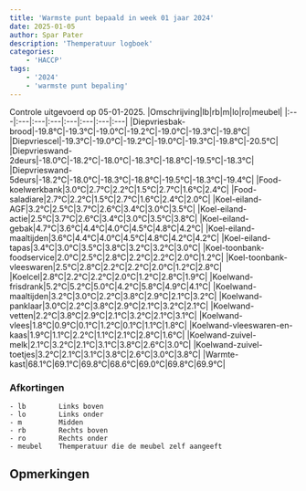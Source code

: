 ```yaml
---
title: 'Warmste punt bepaald in week 01 jaar 2024'
date: 2025-01-05
author: Spar Pater
description: 'Themperatuur logboek'
categories:
    - 'HACCP'
tags:
    - '2024'
    - 'warmste punt bepaling'
---
```

Controle uitgevoerd op 05-01-2025.
|Omschrijving|lb|rb|m|lo|ro|meubel|
|:---|:---|:---|:---|:---|:---|:---|:---|
|Diepvriesbak-brood|-19.8°C|-19.3°C|-19.0°C|-19.2°C|-19.0°C|-19.3°C|-19.8°C|
|Diepvriescel|-19.3°C|-19.0°C|-19.2°C|-19.0°C|-19.3°C|-19.8°C|-20.5°C|
|Diepvrieswand-2deurs|-18.0°C|-18.2°C|-18.0°C|-18.3°C|-18.8°C|-19.5°C|-18.3°C|
|Diepvrieswand-5deurs|-18.2°C|-18.0°C|-18.3°C|-18.8°C|-19.5°C|-18.3°C|-19.4°C|
|Food-koelwerkbank|3.0°C|2.7°C|2.2°C|1.5°C|2.7°C|1.6°C|2.4°C|
|Food-saladiare|2.7°C|2.2°C|1.5°C|2.7°C|1.6°C|2.4°C|2.0°C|
|Koel-eiland-AGF|3.2°C|2.5°C|3.7°C|2.6°C|3.4°C|3.0°C|3.5°C|
|Koel-eiland-actie|2.5°C|3.7°C|2.6°C|3.4°C|3.0°C|3.5°C|3.8°C|
|Koel-eiland-gebak|4.7°C|3.6°C|4.4°C|4.0°C|4.5°C|4.8°C|4.2°C|
|Koel-eiland-maaltijden|3.6°C|4.4°C|4.0°C|4.5°C|4.8°C|4.2°C|4.2°C|
|Koel-eiland-tapas|3.4°C|3.0°C|3.5°C|3.8°C|3.2°C|3.2°C|3.0°C|
|Koel-toonbank-foodservice|2.0°C|2.5°C|2.8°C|2.2°C|2.2°C|2.0°C|1.2°C|
|Koel-toonbank-vleeswaren|2.5°C|2.8°C|2.2°C|2.2°C|2.0°C|1.2°C|2.8°C|
|Koelcel|2.8°C|2.2°C|2.2°C|2.0°C|1.2°C|2.8°C|1.9°C|
|Koelwand-frisdrank|5.2°C|5.2°C|5.0°C|4.2°C|5.8°C|4.9°C|4.1°C|
|Koelwand-maaltijden|3.2°C|3.0°C|2.2°C|3.8°C|2.9°C|2.1°C|3.2°C|
|Koelwand-panklaar|3.0°C|2.2°C|3.8°C|2.9°C|2.1°C|3.2°C|2.1°C|
|Koelwand-vetten|2.2°C|3.8°C|2.9°C|2.1°C|3.2°C|2.1°C|3.1°C|
|Koelwand-vlees|1.8°C|0.9°C|0.1°C|1.2°C|0.1°C|1.1°C|1.8°C|
|Koelwand-vleeswaren-en-kaas|1.9°C|1.1°C|2.2°C|1.1°C|2.1°C|2.8°C|1.6°C|
|Koelwand-zuivel-melk|2.1°C|3.2°C|2.1°C|3.1°C|3.8°C|2.6°C|3.0°C|
|Koelwand-zuivel-toetjes|3.2°C|2.1°C|3.1°C|3.8°C|2.6°C|3.0°C|3.8°C|
|Warmte-kast|68.1°C|69.1°C|69.8°C|68.6°C|69.0°C|69.8°C|69.9°C|

### Afkortingen
    - lb        Links boven
    - lo        Links onder
    - m         Midden
    - rb        Rechts boven
    - ro        Rechts onder
    - meubel    Themperatuur die de meubel zelf aangeeft

## Opmerkingen


